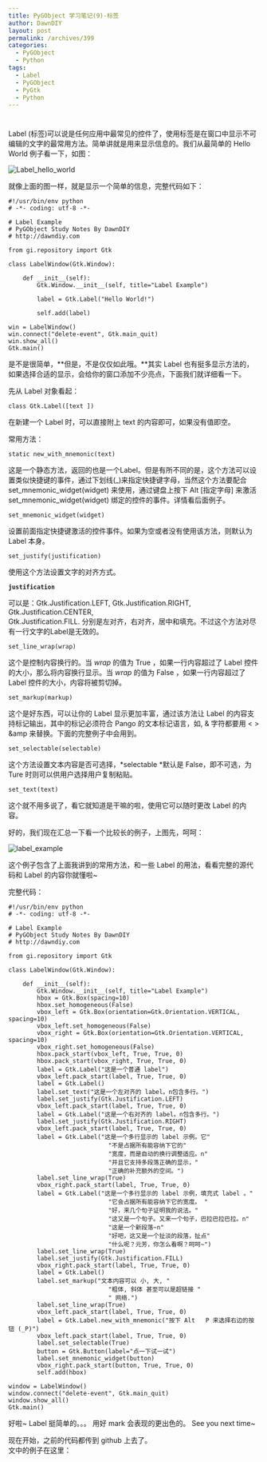 ```yaml
---
title: PyGObject 学习笔记(9)-标签
author: DawnDIY
layout: post
permalink: /archives/399
categories:
  - PyGObject
  - Python
tags:
  - Label
  - PyGObject
  - PyGtk
  - Python
---
```

# 

Label (标签)可以说是任何应用中最常见的控件了，使用标签是在窗口中显示不可编辑的文字的最常用方法。简单讲就是用来显示信息的。我们从最简单的 Hello World 例子看一下，如图：

![][1]

 [1]: http://i.imgur.com/BmAKT.png "Label_hello_world"

就像上面的图一样，就是显示一个简单的信息，完整代码如下：

    #!/usr/bin/env python
    # -*- coding: utf-8 -*-
    
    # Label Example
    # PyGObject Study Notes By DawnDIY
    # http://dawndiy.com
    
    from gi.repository import Gtk
    
    class LabelWindow(Gtk.Window):
    
    	def __init__(self):
    		Gtk.Window.__init__(self, title="Label Example")
    
    		label = Gtk.Label("Hello World!")
    
    		self.add(label)
    
    win = LabelWindow()
    win.connect("delete-event", Gtk.main_quit)
    win.show_all()
    Gtk.main()

是不是很简单，**但是，不是仅仅如此哦。**其实 Label 也有挺多显示方法的，如果选择合适的显示，会给你的窗口添加不少亮点，下面我们就详细看一下。



先从 Label 对象看起：

    class Gtk.Label([text ])

在新建一个 Label 时，可以直接附上 text 的内容即可，如果没有值即空。

常用方法：

    static new_with_mnemonic(text)

这是一个静态方法，返回的也是一个Label。但是有所不同的是，这个方法可以设置类似快捷键的事件，通过下划线(\_)来指定快捷键字母，当然这个方法要配合 set\_mnemonic\_widget(widget) 来使用，通过键盘上按下 Alt [指定字母] 来激活 set\_mnemonic_widget(widget) 绑定的控件的事件。详情看后面例子。

    set_mnemonic_widget(widget)

设置前面指定快捷键激活的控件事件。如果为空或者没有使用该方法，则默认为 Label 本身。

    set_justify(justification)

使用这个方法设置文字的对齐方式。

**`justification
`**

可以是：Gtk.Justification.LEFT, Gtk.Justification.RIGHT, Gtk.Justification.CENTER,  
Gtk.Justification.FILL. 分别是左对齐，右对齐，居中和填充。不过这个方法对尽有一行文字的Label是无效的。

    set_line_wrap(wrap)

这个是控制内容换行的。当 *wrap* 的值为 True ，如果一行内容超过了 Label 控件的大小，那么将内容换行显示。当 *wrap* 的值为 False ，如果一行内容超过了 Label 控件的大小，内容将被剪切掉。

    set_markup(markup)

这个是好东西，可以让你的 Label 显示更加丰富，通过该方法让 Label 的内容支持标记输出，其中的标记必须符合 Pango 的文本标记语言，如, & 字符都要用 < > &amp 来替换。下面的完整例子中会用到。

    set_selectable(selectable)

这个方法设置文本内容是否可选择，*selectable *默认是 False，即不可选，为 Ture 时则可以供用户选择用户复制粘贴。

    set_text(text)

这个就不用多说了，看它就知道是干嘛的啦，使用它可以随时更改 Label 的内容。

好的，我们现在汇总一下看一个比较长的例子，上图先，呵呵：

![][2]

 [2]: http://i.imgur.com/4o88f.png "label_example"

这个例子包含了上面我讲到的常用方法，和一些 Label 的用法，看看完整的源代码和 Label 的内容你就懂啦~

完整代码：

    #!/usr/bin/env python
    # -*- coding: utf-8 -*-
    
    # Label Example
    # PyGObject Study Notes By DawnDIY
    # http://dawndiy.com
    
    from gi.repository import Gtk
    
    class LabelWindow(Gtk.Window):
    
    	def __init__(self):
    		Gtk.Window.__init__(self, title="Label Example")
    		hbox = Gtk.Box(spacing=10)
    		hbox.set_homogeneous(False)
    		vbox_left = Gtk.Box(orientation=Gtk.Orientation.VERTICAL, spacing=10)
    		vbox_left.set_homogeneous(False)
    		vbox_right = Gtk.Box(orientation=Gtk.Orientation.VERTICAL, spacing=10)
    		vbox_right.set_homogeneous(False)
    		hbox.pack_start(vbox_left, True, True, 0)
    		hbox.pack_start(vbox_right, True, True, 0)
    		label = Gtk.Label("这是一个普通 label")
    		vbox_left.pack_start(label, True, True, 0)
    		label = Gtk.Label()
    		label.set_text("这是一个左对齐的 label。n包含多行。")
    		label.set_justify(Gtk.Justification.LEFT)
    		vbox_left.pack_start(label, True, True, 0)
    		label = Gtk.Label("这是一个右对齐的 label。n包含多行。")
    		label.set_justify(Gtk.Justification.RIGHT)
    		vbox_left.pack_start(label, True, True, 0)
    		label = Gtk.Label("这是一个多行显示的 label 示例。它"
    							"不是占据所有能容纳下它的"
    							"宽度，而是自动的换行调整适应。n"
    							"并且它支持多段落正确的显示，"
    							"正确的补充额外的空间。")
    		label.set_line_wrap(True)
    		vbox_right.pack_start(label, True, True, 0)
    		label = Gtk.Label("这是一个多行显示的 label 示例，填充式 label 。"
    							"它会占据所有能容纳下它的宽度。 "
    							"好，来几个句子证明我的说法。"
    							"这又是一个句子。又来一个句子，巴拉巴拉巴拉。n"
    							"这是一个新段落~n"
    							"好吧，这又是一个扯淡的段落，扯点"
    							"什么呢？元芳，你怎么看啊？呵呵~")
    		label.set_line_wrap(True)
    		label.set_justify(Gtk.Justification.FILL)
    		vbox_right.pack_start(label, True, True, 0)
    		label = Gtk.Label()
    		label.set_markup("文本内容可以 小, 大, "
    							"粗体, 斜体 甚至可以是超链接 "
    							" 网络.")
    		label.set_line_wrap(True)
    		vbox_left.pack_start(label, True, True, 0)
    		label = Gtk.Label.new_with_mnemonic("按下 Alt   P 来选择右边的按钮 (_P)")
    		vbox_left.pack_start(label, True, True, 0)
    		label.set_selectable(True)
    		button = Gtk.Button(label="点一下试一试")
    		label.set_mnemonic_widget(button)
    		vbox_right.pack_start(button, True, True, 0)
    		self.add(hbox)
    
    window = LabelWindow()
    window.connect("delete-event", Gtk.main_quit)
    window.show_all()
    Gtk.main()

好啦~ Label 挺简单的。。。 用好 mark 会表现的更出色的。 See you next time~

现在开始，之前的代码都传到 github 上去了。  
文中的例子在这里：   

 

 

 

 

 

 

 

 

 

 

 
